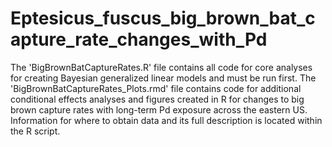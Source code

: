 # Eptesicus_fuscus_big_brown_bat_capture_rate_changes_with_Pd
The 'BigBrownBatCaptureRates.R' file contains all code for core analyses for creating Bayesian generalized linear models and must be run first. The 'BigBrownBatCaptureRates_Plots.rmd' file contains code for additional conditional effects analyses and figures created in R for changes to big brown capture rates with long-term Pd exposure across the eastern US. Information for where to obtain data and its full description is located within the R script.
